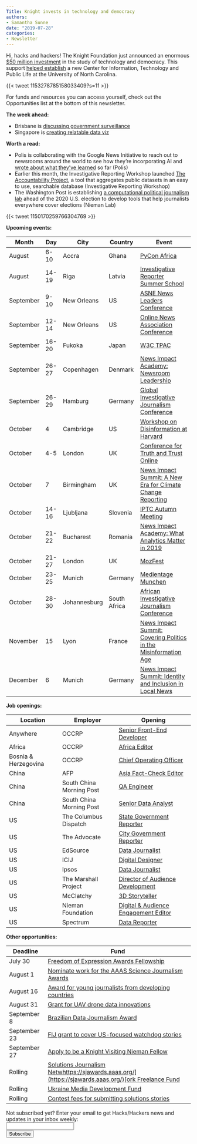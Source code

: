 ```yaml
---
Title: Knight invests in technology and democracy
authors: 
- Samantha Sunne
date: "2019-07-28"
categories:
- Newsletter
---
```


Hi, hacks and hackers! The Knight Foundation just announced an enormous [$50 million investment](https://medium.com/trust-media-and-democracy/strengthening-democracy-in-the-digital-age-knights-50-million-investment-in-a-new-field-of-1fc4fadf5ec4) in the study of technology and democracy. This support [helped establish](https://twitter.com/uncmjschool/status/1153278785158033409?s=11) a new Center for Information, Technology and Public Life at the University of North Carolina.

{{< tweet 1153278785158033409?s=11 >}}

For funds and resources you can access yourself, check out the Opportunities list at the bottom of this newsletter.

**The week ahead:**

* Brisbane is [discussing government surveillance](https://www.meetup.com/Hacks-Hackers-Brisbane/events/263306586/)
* Singapore is [creating relatable data viz](https://www.meetup.com/Hacks-Hackers-Singapore/events/263183042/)

**Worth a read:**

* Polis is collaborating with the Google News Initiative to reach out to newsrooms around the world to see how they’re incorporating AI and [wrote about what they’ve learned](https://blogs.lse.ac.uk/polis/2019/07/17/the-journalism-ai-global-survey-what-weve-learned-so-far/) so far (Polis)
* Earlier this month, the Investigative Reporting Workshop launched [The Accountability Project](https://investigativereportingworkshop.org/2019/07/10/introducing-the-accountability-project-a-new-resource-for-public-data/), a tool that aggregates public datasets in an easy to use, searchable database (Investigative Reporting Workshop)
* The Washington Post is establishing [a computational political journalism lab](https://www.niemanlab.org/2019/07/how-to-cover-11250-elections-at-once-heres-how-the-washington-posts-new-computational-journalism-lab-will-tackle-2020/) ahead of the 2020 U.S. election  to develop tools that help journalists everywhere cover elections (Nieman Lab) 

{{< tweet 1150170259766304769 >}}

**Upcoming events:**

| Month | Day | City | Country | Event |
| ----- | --- | ---- | ------- | ----- |
August | 6-10 | Accra | Ghana | [PyCon Africa](https://africa.pycon.org/)
August | 14-19 | Riga | Latvia | [Investigative Reporter Summer School](https://www.media-summerschool.lv/)
September | 9-10 | New Orleans | US | [ASNE News Leaders Conference](https://www.asne.org/ev_calendar_day.asp?date=9%2F9%2F19&eventid=21)
September | 12-14 | New Orleans | US | [Online News Association Conference](https://journalists.org/events/)
September | 16-20 | Fukoka | Japan | [W3C TPAC](https://www.w3.org/2019/09/TPAC/)
September | 26-27 | Copenhagen | Denmark | [News Impact Academy: Newsroom Leadership](https://medium.com/we-are-the-european-journalism-centre/whats-new-in-climate-politics-and-local-reporting-join-our-free-news-impact-events-and-find-out-3c9bf2a833af)
September | 26-29 | Hamburg | Germany | [Global Investigative Journalism Conference](https://gijc2019.org/)
October | 4 | Cambridge | US | [Workshop on Disinformation at Harvard](https://cyber.harvard.edu/story/2019-04/comparative-approaches-disinformation-call-extended-abstracts)
October | 4-5 | London | UK | [Conference for Truth and Trust Online](https://truthandtrustonline.com/)
October | 7 | Birmingham | UK | [News Impact Summit: A New Era for Climate Change Reporting](https://medium.com/we-are-the-european-journalism-centre/whats-new-in-climate-politics-and-local-reporting-join-our-free-news-impact-events-and-find-out-3c9bf2a833af)
October | 14-16 | Ljubljana | Slovenia | [IPTC Autumn Meeting](https://iptc.org/events/autumn-meeting-2019/)
October | 21-22 | Bucharest | Romania | [News Impact Academy: What Analytics Matter in 2019](https://medium.com/we-are-the-european-journalism-centre/whats-new-in-climate-politics-and-local-reporting-join-our-free-news-impact-events-and-find-out-3c9bf2a833af)
October | 21-27 | London | UK | [MozFest](https://www.mozillafestival.org/en/)
October | 23-25 | Munich | Germany | [Medientage Munchen](https://medientage.de/?lang=en)
October | 28-30 | Johannesburg | South Africa | [African Investigative Journalism Conference](http://journalism.co.za/aijc/)
November | 15 | Lyon | France | [News Impact Summit: Covering Politics in the Misinformation Age](https://medium.com/we-are-the-european-journalism-centre/whats-new-in-climate-politics-and-local-reporting-join-our-free-news-impact-events-and-find-out-3c9bf2a833af)
December | 6 | Munich | Germany | [News Impact Summit: Identity and Inclusion in Local News](https://medium.com/we-are-the-european-journalism-centre/whats-new-in-climate-politics-and-local-reporting-join-our-free-news-impact-events-and-find-out-3c9bf2a833af)

**Job openings:**

| Location | Employer | Opening |
| -------- | -------- | ------- |
Anywhere | OCCRP | [Senior Front-End Developer](https://www.occrp.org/en/occrp-jobs/senior-front-end-developer)
Africa | OCCRP | [Africa Editor](https://www.occrp.org/en/occrp-jobs/africa-editor)
Bosnia & Herzegovina | OCCRP | [Chief Operating Officer](https://www.occrp.org/en/occrp-jobs/chief-operating-officer)
China | AFP | [Asia Fact-Check Editor](https://www.afp.com/en/afp-hiring-asia-fact-check-editor)
China | South China Morning Post | [QA Engineer](https://www.cpjobs.com/hk/job/qa-engineer-product-ref-prod-qae-3201020)
China | South China Morning Post | [Senior Data Analyst](https://www.cpjobs.com/hk/job/senior-data-analyst-ref-da-sda-3247786)
US | The Columbus Dispatch | [State Government Reporter](https://www.ire.org/archives/jobs/job/state-government-reporter)
US | The Advocate | [City Government Reporter](https://mediajobs.poynter.org/job-details/1884/city-government-reporter/?porder=City+Reporter#top-pagination)
US | EdSource | [Data Journalist](https://www.ire.org/archives/jobs/job/data-journalist-3)
US | ICIJ | [Digital Designer](https://careers.journalists.org/jobs/12584017/digital-designer)
US | Ipsos | [Data Journalist](https://www.ire.org/archives/jobs/job/data-journalist-4)
US | The Marshall Project | [Director of Audience Development](https://careers.journalists.org/jobs/12583772/director-of-audience-development)
US | McClatchy | [3D Storyteller](https://medium.com/mcclatchynvl/we-need-your-superpower-join-our-3d-storytelling-program-61e8aa253e70)
US | Nieman Foundation | [Digital & Audience Engagement Editor](https://mediajobs.poynter.org/job-details/1839/digital-and-audience-engagement-editor/?porder=Audience+Engagement+Manager#top-pagination)
US | Spectrum | [Data Reporter](https://www.ire.org/archives/jobs/job/data-reporter-7)

**Other opportunities:**

| Deadline | Fund |
| -------- | ---- |
July 30 | [Freedom of Expression Awards Fellowship](https://www.indexoncensorship.org/freedom-of-expression-awards-fellowship/)
August 1 | [Nominate work for the AAAS Science Journalism Awards](https://sjawards.aaas.org/)
August 16 | [Award for young journalists from developing countries](http://www.thomsonfoundation.org/competitions/young-journalist/)
August 31 | [Grant for UAV drone data innovations](https://www.ictworks.org/grant-funding-uav-drone-data/#.XSAUH5NKhTY)
September 8 | [Brazilian Data Journalism Award](https://jornalismodedados.org/regulamento/)
September 23 | [FIJ grant to cover US-focused watchdog stories ](http://fij.org/apply-for-a-grant/)
September 27 | [Apply to be a Knight Visiting Nieman Fellow](https://nieman.harvard.edu/fellowships/nieman-visiting-fellowships/)
Rolling | [Solutions Journalism Netw](https://thewholestory.solutionsjournalism.org/now-offering-travel-funds-for-freelancers-857c49f9b395)[https://sjawards.aaas.org/](https://sjawards.aaas.org/)[ork Freelance Fund](https://thewholestory.solutionsjournalism.org/now-offering-travel-funds-for-freelancers-857c49f9b395)
Rolling | [Ukraine Media Development Fund](http://ijnet.org/en/opportunities/media-development-grants-available-ukraine)
Rolling | [Contest fees for submitting solutions stories](https://thewholestory.solutionsjournalism.org/submitting-your-solutions-story-to-a-journalism-award-contest-we-can-help-with-the-fees-12b3e3ab6b01?mc_cid=57b074cc10&mc_eid=f9f525b1fd)

<div id="mc_embed_signup"><form id="mc-embedded-subscribe-form" class="validate" action="//hackshackers.us1.list-manage.com/subscribe/post?u=c56f2e53d5ed6ef87f8aaa75c&amp;id=fb2bc6f10b" method="post" name="mc-embedded-subscribe-form" novalidate="" target="_blank">

<div id="mc_embed_signup_scroll">

<div class="mc-field-group"><label for="mce-EMAIL">Not subscribed yet? Enter your email to get Hacks/Hackers news and updates in your inbox weekly:  </label></div>

<div class="mc-field-group"><input id="mce-EMAIL" class="required email" name="EMAIL" type="email" value="" /></div>

<!-- real people should not fill this in and expect good things - do not remove this or risk form bot signups-->

<div style="position: absolute; left: -5000px;"><input tabindex="-1" name="b_c56f2e53d5ed6ef87f8aaa75c_fb2bc6f10b" type="text" value="" /></div>

<div class="clear"><input id="mc-embedded-subscribe" class="button" name="subscribe" type="submit" value="Subscribe" /></div>

</div>

</form></div>

<!--End mc_embed_signup-->

<meta name="twitter:card" content="summary">

<meta name="twitter:image:src" content="https://hackshackers.com/content-images/about/hackshackers_logomark.png">
